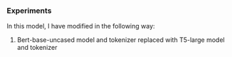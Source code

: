 ### Experiments

In this model, I have modified in the following way:
1. Bert-base-uncased model and tokenizer replaced with T5-large model and tokenizer

